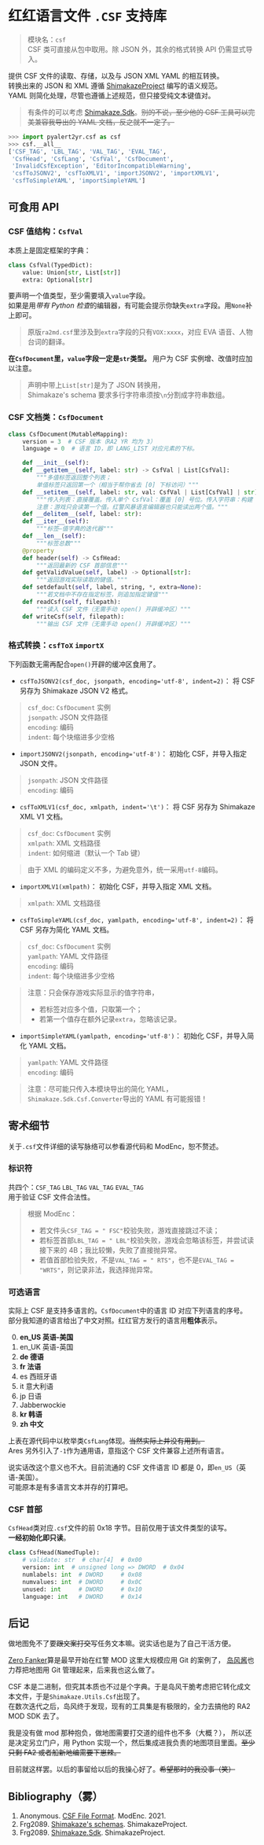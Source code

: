 # 红红语言文件 `.CSF` 支持库

> 模块名：`csf`  
> CSF 类可直接从包中取用。除 JSON 外，其余的格式转换 API 仍需显式导入。

提供 CSF 文件的读取、存储，以及与 JSON XML YAML 的相互转换。  
转换出来的 JSON 和 XML 遵循 [ShimakazeProject](https://github.com/ShimakazeProject) 编写的语义规范。  
YAML 则简化处理，尽管也遵循上述规范，但只接受纯文本键值对。

> 有条件的可以考虑 [Shimakaze.Sdk](#bibliography雾)。~~别的不说，至少他的 CSF 工具可以完美兼容我导出的 YAML 文档，反之就不一定了。~~  

```python
>>> import pyalert2yr.csf as csf
>>> csf.__all__
['CSF_TAG', 'LBL_TAG', 'VAL_TAG', 'EVAL_TAG',
 'CsfHead', 'CsfLang', 'CsfVal', 'CsfDocument',
 'InvalidCsfException', 'EditorIncompatibleWarning',
 'csfToJSONV2', 'csfToXMLV1', 'importJSONV2', 'importXMLV1',
 'csfToSimpleYAML', 'importSimpleYAML']
```

## 可食用 API

### CSF 值结构：`CsfVal`
本质上是固定框架的字典：
```python
class CsfVal(TypedDict):
    value: Union[str, List[str]]
    extra: Optional[str]
```
要声明一个值类型，至少需要填入`value`字段。  
如果是用*带有 Python 检查*的编辑器，有可能会提示你缺失`extra`字段。用`None`补上即可。
> 原版`ra2md.csf`里涉及到`extra`字段的只有`VOX:xxxx`，对应 EVA 语音、人物台词的翻译。

**在`CsfDocument`里，`value`字段一定是`str`类型。** 用户为 CSF 实例增、改值时应加以注意。

> 声明中带上`List[str]`是为了 JSON 转换用，  
> Shimakaze's schema 要求多行字符串须按`\n`分割成字符串数组。

### CSF 文档类：`CsfDocument`
```python
class CsfDocument(MutableMapping):
    version = 3  # CSF 版本（RA2 YR 均为 3）
    language = 0  # 语言 ID，即 LANG_LIST 对应元素的下标。

    def __init__(self):
    def __getitem__(self, label: str) -> CsfVal | List[CsfVal]:
        """多值标签返回整个列表；
        单值标签只返回第一个（相当于帮你省去 [0] 下标访问）"""
    def __setitem__(self, label: str, val: CsfVal | List[CsfVal] | str):
        """传入列表：直接覆盖。传入单个 CsfVal：覆盖 [0] 号位。传入字符串：构建 CsfVal 并赋值。
        注意：游戏只会读第一个值。红警风暴语言编辑器也只能读出两个值。"""
    def __delitem__(self, label: str):
    def __iter__(self):
        """标签—值字典的迭代器"""
    def __len__(self):
        """标签总数"""
    @property
    def header(self) -> CsfHead:
        """返回最新的 CSF 首部信息"""
    def getValidValue(self, label) -> Optional[str]:
        """返回游戏实际读取的键值。"""
    def setdefault(self, label, string, *, extra=None):
        """若文档中不存在指定标签，则追加指定键值"""
    def readCsf(self, filepath):
        """读入 CSF 文件（无需手动 open() 开辟缓冲区）"""
    def writeCsf(self, filepath):
        """输出 CSF 文件（无需手动 open() 开辟缓冲区）"""
```

### 格式转换：`csfToX` `importX`

下列函数无需再配合`open()`开辟的缓冲区食用了。

- `csfToJSONV2(csf_doc, jsonpath, encoding='utf-8', indent=2)`：
将 CSF 另存为 Shimakaze JSON V2 格式。
> `csf_doc`: `CsfDocument` 实例  
> `jsonpath`: JSON 文件路径  
> `encoding`: 编码  
> `indent`: 每个块缩进多少空格  

- `importJSONV2(jsonpath, encoding='utf-8')`：
初始化 CSF，并导入指定 JSON 文件。
> `jsonpath`: JSON 文件路径  
> `encoding`: 编码

* `csfToXMLV1(csf_doc, xmlpath, indent='\t')`：
将 CSF 另存为 Shimakaze XML V1 文档。  
> `csf_doc`: `CsfDocument` 实例  
> `xmlpath`: XML 文档路径  
> `indent`: 如何缩进（默认一个 Tab 键）

> 由于 XML 的编码定义不多，为避免意外，统一采用`utf-8`编码。

* `importXMLV1(xmlpath)`：
初始化 CSF，并导入指定 XML 文档。
> `xmlpath`: XML 文档路径

- `csfToSimpleYAML(csf_doc, yamlpath, encoding='utf-8', indent=2)`：
将 CSF 另存为简化 YAML 文档。
> `csf_doc`: `CsfDocument` 实例  
> `yamlpath`: YAML 文件路径  
> `encoding`: 编码  
> `indent`: 每个块缩进多少空格

> 注意：只会保存游戏实际显示的值字符串，
> - 若标签对应多个值，只取第一个；
> - 若第一个值存在额外记录`extra`，忽略该记录。

- `importSimpleYAML(yamlpath, encoding='utf-8')`：
初始化 CSF，并导入简化 YAML 文档。
> `yamlpath`: YAML 文件路径  
> `encoding`: 编码

> 注意：尽可能只传入本模块导出的简化 YAML，`Shimakaze.Sdk.Csf.Converter`导出的 YAML 有可能报错！

## 寄术细节

关于`.csf`文件详细的读写脉络可以参看源代码和 ModEnc，恕不赘述。

### 标识符 
共四个：`CSF_TAG` `LBL_TAG` `VAL_TAG` `EVAL_TAG`  
用于验证 CSF 文件合法性。

> 根据 ModEnc：
> - 若文件头`CSF_TAG = " FSC"`校验失败，游戏直接跳过不读；
> - 若标签首部`LBL_TAG = " LBL"`校验失败，游戏会忽略该标签，并尝试读接下来的 4B；我比较懒，失败了直接抛异常。
> - 若值首部检验失败，不是`VAL_TAG = " RTS"`，也不是`EVAL_TAG = "WRTS"`，则记录非法，我选择抛异常。

### 可选语言
实际上 CSF 是支持多语言的。`CsfDocument`中的语言 ID 对应下列语言的序号。  
部分我知道的语言给出了中文对照。红红官方发行的语言用**粗体**表示。

0. **en_US  英语-美国**
1. en_UK  英语-英国
2. **de    德语**
3. **fr    法语**
4. es    西班牙语
5. it    意大利语
6. jp    日语
7. Jabberwockie
8. **kr    韩语**
9. **zh    中文**

上表在源代码中以枚举类`CsfLang`体现。~~当然实际上并没有用到。~~  
Ares 另外引入了`-1`作为通用语，意指这个 CSF 文件兼容上述所有语言。

说实话改这个意义也不大。目前流通的 CSF 文件语言 ID 都是 0，即`en_US`（英语-美国）。  
可能原本是有多语言文本并存的打算吧。

### CSF 首部

`CsfHead`类对应`.csf`文件的前 0x18 字节。目前仅用于该文件类型的读写。  
**一经初始化即只读**。

```python
class CsfHead(NamedTuple):
    # validate: str  # char[4]  # 0x00
    version: int  # unsigned long => DWORD  # 0x04
    numlabels: int  # DWORD     # 0x08
    numvalues: int  # DWORD     # 0x0C
    unused: int     # DWORD     # 0x10
    language: int   # DWORD     # 0x14
```

## 后记

做地图免不了要~~跟文案打交~~写任务文本嘛。说实话也是为了自己干活方便。  

[Zero Fanker](https://github.com/Zero-Fanker)算是最早开始在红警 MOD 这里大规模应用 Git 的案例了，
[岛风酱](https://github.com/frg2089)也力荐把地图用 Git 管理起来，后来我也这么做了。  

CSF 本是二进制，但究其本质也不过是个字典。于是岛风干脆考虑把它转化成文本文件，于是`Shimakaze.Utils.Csf`出现了。  
在数次迭代之后，岛风终于发现，现有的工具集是有极限的，全力去搞他的 RA2 MOD SDK 去了。  

我是没有做 mod 那种抱负，做地图需要打交道的组件也不多（大概？），
所以还是决定另立门户，用 Python 实现一个，然后集成进我负责的地图项目里面。~~至少只剩 FA2 或者船新地编需要下崽辣。~~

目前就这样罢。以后的事留给以后的我操心好了。~~希望那时的我没事（笑）~~

## Bibliography（雾）
1. Anonymous. [CSF File Format](https://modenc.renegadeprojects.com/CSF_File_Format). ModEnc. 2021.
2. Frg2089. [Shimakaze's schemas](https://github.com/ShimakazeProject/Schemas). ShimakazeProject.
3. Frg2089. [Shimakaze.Sdk](https://github.com/ShimakazeProject/Shimakaze.Sdk). ShimakazeProject.
